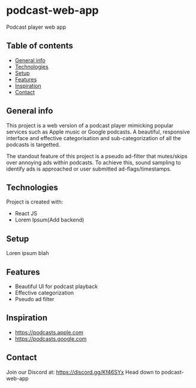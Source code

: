 # podcast-web-app
Podcast player web app
## Table of contents
* [General info](#general-info)
* [Technologies](#technologies)
* [Setup](#setup)
* [Features](#features)
* [Inspiration](#inspiration)
* [Contact](#contact)

## General info
This project is a web version of a podcast player mimicking popular services such as Apple music or Google podcasts.
A beautiful, responsive interface and effective categorisation and sub-categorization of all the podcasts is targetted.

The standout feature of this project is a pseudo ad-filter that mutes/skips over annoying ads within podcasts. 
To achieve this, sound sampling to identify ads is approached or user submitted ad-flags/timestamps.

## Technologies
Project is created with:
* React JS 
* Lorem Ipsum(Add backend)
	
## Setup
Loren ipsum blah

## Features
* Beautiful UI for podcast playback
* Effective categorization
* Pseudo ad filter

## Inspiration
* https://podcasts.apple.com
* https://podcasts.google.com

## Contact
Join our Discord at: https://discord.gg/Kf46SYx
Head down to podcast-web-app 
